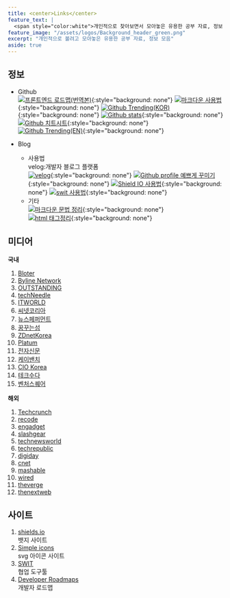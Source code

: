 ```yaml
---
title: <center>Links</center>
feature_text: |
  <span style="color:white">개인적으로 찾아보면서 모아놓은 유용한 공부 자료, 정보 모음</span>
feature_image: "/assets/logos/Background_header_green.png"
excerpt: "개인적으로 볼려고 모아놓은 유용한 공부 자료, 정보 모음"
aside: true
---
```


## 정보

- Github  
  [![프론트엔드 로드맵(번역본)](https://img.shields.io/badge/-%ED%94%84%EB%A1%A0%ED%8A%B8%EC%97%94%EB%93%9C%20%EB%A1%9C%EB%93%9C%EB%A7%B5%20KOR-black?style=flat-square&logo=github)](https://github.com/devJang/developer-roadmap){:style="background: none"}
  [![마크다운 사용법](https://img.shields.io/badge/-%EB%A7%88%ED%81%AC%EB%8B%A4%EC%9A%B4%20%EC%82%AC%EC%9A%A9%EB%B2%95-black?style=flat-square&logo=github)](https://gist.github.com/ihoneymon/652be052a0727ad59601){:style="background: none"}
  [![Github Trending(KOR)](https://img.shields.io/badge/-Github%20Trending%20KOR-black?style=flat-square&logo=github)](https://github.com/trending?spoken_language_code=ko){:style="background: none"}
  [![Github stats](https://img.shields.io/badge/-Github%20Stats-black?style=flat-square&logo=github)](https://github.com/anuraghazra/github-readme-stats){:style="background: none"}  
  [![Github 치트시트](https://img.shields.io/badge/-Github%20%EC%B9%98%ED%8A%B8%20%EC%8B%9C%ED%8A%B8-black?style=flat-square&logo=github)](https://github.com/tiimgreen/github-cheat-sheet/blob/master/README.ko.md){:style="background: none"}  
  [![Github Trending(EN)](https://img.shields.io/badge/-Github%20Trending%20EN-black?style=flat-square&logo=github)](https://github.com/trending?spoken_language_code=en){:style="background: none"}
- Blog

  - 사용법  
     velog:개발자 블로그 플랫폼  
    [![velog](https://img.shields.io/badge/-velog-black?style=flat-square&logo=Markdown)](https://velog.io/){:style="background: none"}
    [![Github profile 예쁘게 꾸미기 ](https://img.shields.io/badge/-Github%20%EC%9D%B4%EC%81%98%EA%B2%8C%EA%BE%B8%EB%AF%B8%EA%B8%B0-black?style=flat-square&logo=Markdown)](https://velog.io/@woo0_hooo/Github-github-profile-%EA%B0%84%EC%A7%80%EB%82%98%EA%B2%8C-%EA%BE%B8%EB%AF%B8%EA%B8%B0){:style="background: none"}
    [![Shield IO 사용법 ](https://img.shields.io/badge/-Shield%20IO%20%EC%82%AC%EC%9A%A9%EB%B2%95-black?style=flat-square&logo=Markdown)](https://velog.io/@loakick/Shield-IO-%EC%82%AC%EC%9A%A9%EB%B2%95-iojyndy4pi){:style="background: none"}
    [![swit 사용법](https://img.shields.io/badge/-Swit%20%EC%82%AC%EC%9A%A9%EB%B2%95-black?style=flat-square&logo=Markdown)](https://medium.com/switmyfair/swit/home){:style="background: none"}

  * 기타  
    [![마크다운 문법 정리](https://img.shields.io/badge/-%EB%A7%88%ED%81%AC%EB%8B%A4%EC%9A%B4%20%EB%AC%B8%EB%B2%95%20%EC%A0%95%EB%A6%AC-00008b?style=flat-square&logo=Google%20Chrome)](https://dev-youngjun.tistory.com/51){:style="background: none"}  
    [![html 태그정리](https://img.shields.io/badge/-%EB%A7%88%ED%81%AC%EB%8B%A4%EC%9A%B4%20%EB%AC%B8%EB%B2%95%20%EC%A0%95%EB%A6%AC-00008b?style=flat-square&logo=Google%20Chrome)](https://dev-youngjun.tistory.com/51){:style="background: none"}

## 미디어

**국내**

1. [Bloter](http://www.bloter.net/)
2. [Byline Network](https://byline.network/)
3. [OUTSTANDING](https://outstanding.kr/)
4. [techNeedle](https://techneedle.com/)
5. [ITWORLD](https://www.itworld.co.kr/main/)
6. [씨넷코리아](https://www.itworld.co.kr/main/)
7. [뉴스페퍼먼트](https://newspeppermint.com/category/it/)
8. [꿈꾸는섬](https://happist.com/)
9. [ZDnetKorea](https://zdnet.co.kr/)
10. [Platum](https://platum.kr/)
11. [전자신문](https://news.etnews.com/)
12. [케이밴치](http://www.kbench.com/)
13. [CIO Korea](https://www.ciokorea.com/)
14. [테크수다](https://www.ciokorea.com/)
15. [벤처스퀘어](https://www.ciokorea.com/)

**해외**

1. [Techcrunch](https://techcrunch.com/)
2. [recode](https://www.vox.com/recode)
3. [engadget](https://www.engadget.com/)
4. [slashgear](https://www.slashgear.com/)
5. [technewsworld](https://www.technewsworld.com/)
6. [techrepublic](https://www.techrepublic.com/)
7. [digiday](https://digiday.com/)
8. [cnet](https://www.cnet.com/)
9. [mashable](https://mashable.com/)
10. [wired](https://www.wired.com/)
11. [theverge](https://www.theverge.com/)
12. [thenextweb](http://www.thenextweb.com/)

## 사이트

1. [shields.io](https://shields.io/)  
   뱃지 사이트
2. [Simple icons](https://simpleicons.org/)  
   svg 아이콘 사이트
3. [SWIT](https://swit.io/)  
   협업 도구툴
4. [Developer Roadmaps](https://roadmap.sh/)  
   개발자 로드맵
